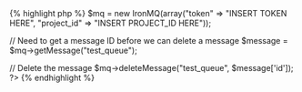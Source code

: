 <div class="php">
{% highlight php %}
<?
require_once('IronMQ.class.php');

$mq = new IronMQ(array("token" => "INSERT TOKEN HERE", "project_id" => "INSERT PROJECT_ID HERE"));

// Need to get a message ID before we can delete a message
$message = $mq->getMessage("test_queue");

// Delete the message
$mq->deleteMessage("test_queue", $message['id']);
?>
{% endhighlight %}
</div>
